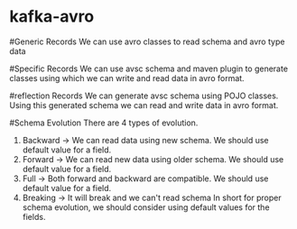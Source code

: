 # kafka-avro

#Generic Records
We can use avro classes to read schema and avro type data

#Specific Records
We can use avsc schema and maven plugin to generate classes using which we can write and read data in avro format.

#reflection Records
We can generate avsc schema using POJO classes. Using this generated schema we can read and write data in avro format.

#Schema Evolution
There are 4 types of evolution.
1) Backward -> We can read data using new schema. We should use default value for a field.
2) Forward -> We can read new data using older schema. We should use default value for a field.
3) Full -> Both forward and backward are compatible. We should use default value for a field.
4) Breaking -> It will break and we can't read schema
In short for proper schema evolution, we should consider using default values for the fields.
